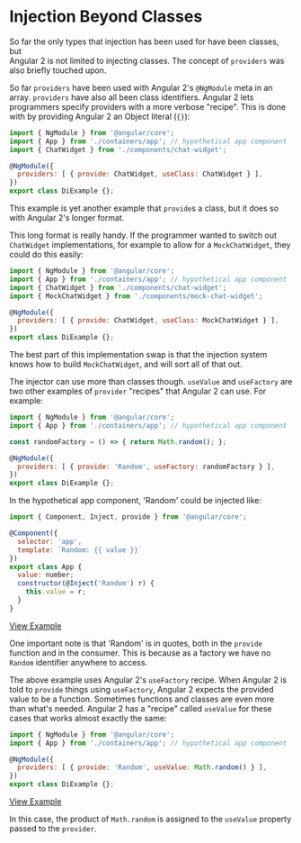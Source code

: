 # Injection Beyond Classes

So far the only types that injection has been used for have been classes, but  
Angular 2 is not limited to injecting classes.  The concept of `providers` was
also briefly touched upon.

So far `providers` have been used with Angular 2's `@NgModule` meta in an
array.  `providers` have also all been class identifiers.  Angular 2 lets
programmers specify providers with a more verbose "recipe". This is done with
by providing Angular 2 an Object literal (`{}`):

```js
import { NgModule } from '@angular/core';
import { App } from './containers/app'; // hypothetical app component
import { ChatWidget } from './components/chat-widget';

@NgModule({
  providers: [ { provide: ChatWidget, useClass: ChatWidget } ],
})
export class DiExample {};

```

This example is yet another example that `provide`s a class, but it does so with
Angular 2's longer format.

This long format is really handy.  If the programmer wanted to switch out
`ChatWidget` implementations, for example to allow for a `MockChatWidget`, they could
do this easily:

```js
import { NgModule } from '@angular/core';
import { App } from './containers/app'; // hypothetical app component
import { ChatWidget } from './components/chat-widget';
import { MockChatWidget } from './components/mock-chat-widget';

@NgModule({
  providers: [ { provide: ChatWidget, useClass: MockChatWidget } ],
})
export class DiExample {};

```

The best part of this implementation swap is that the injection system knows
how to build `MockChatWidget`, and will sort all of that out.


The injector can use more than classes though.  `useValue` and `useFactory` are
two other examples of `provider` "recipes" that Angular 2 can use.  For example:

```js
import { NgModule } from '@angular/core';
import { App } from './containers/app'; // hypothetical app component

const randomFactory = () => { return Math.random(); };

@NgModule({
  providers: [ { provide: 'Random', useFactory: randomFactory } ],
})
export class DiExample {};

```

In the hypothetical app component, 'Random' could be injected like:

```js
import { Component, Inject, provide } from '@angular/core';

@Component({
  selector: 'app',
  template: `Random: {{ value }}`
})
export class App {
  value: number;
  constructor(@Inject('Random') r) {
    this.value = r;
  }
}
```
[View Example][plunkRandom1]

One important note is that 'Random' is in quotes, both in the `provide`
function and in the consumer.  This is because as a factory we have no `Random`
identifier anywhere to access.

The above example uses Angular 2's `useFactory` recipe.  When Angular 2 is told
to `provide` things using `useFactory`, Angular 2 expects the provided value to be
a function. Sometimes functions and classes are even more than what's needed.
Angular 2 has a "recipe" called `useValue` for these cases that works almost
exactly the same:

```js
import { NgModule } from '@angular/core';
import { App } from './containers/app'; // hypothetical app component

@NgModule({
  providers: [ { provide: 'Random', useValue: Math.random() } ],
})
export class DiExample {};

```

[View Example][plunkRandom2]

In this case, the product of `Math.random` is assigned to the `useValue`
property passed to the `provider`.  


[plunkRandom1]: http://plnkr.co/edit/Dkm0cJF80EdmPcWZx45W?p=preview "Random DI 1"
[plunkRandom2]: http://plnkr.co/edit/63GsCDOElY7J8LNAbTjL?p=preview "Random DI 2"
